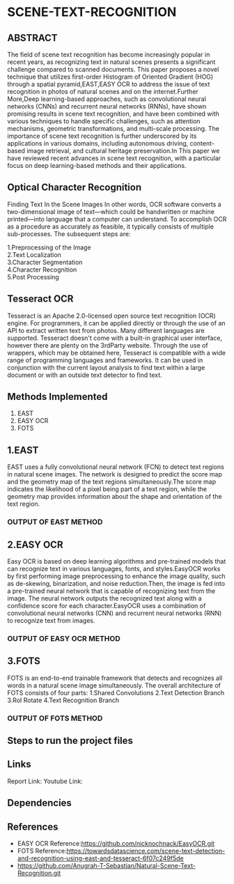 # SCENE-TEXT-RECOGNITION
## ABSTRACT
 The field of scene text recognition has become increasingly popular in recent years, as recognizing text in natural scenes presents a significant challenge compared to scanned documents. This paper proposes a novel technique that utilizes first-order Histogram of Oriented Gradient (HOG) through a spatial pyramid,EAST,EASY OCR to address the issue of text recognition in photos of natural scenes and on the internet.Further More,Deep learning-based approaches, such as convolutional neural networks (CNNs) and recurrent neural networks (RNNs), have shown promising results in scene text recognition, and have been combined with various techniques to handle specific challenges, such as attention mechanisms, geometric transformations, and multi-scale processing. The importance of scene text recognition is further underscored by its applications in various domains, including autonomous driving, content-based image retrieval, and cultural heritage preservation.In This paper we have reviewed recent advances in scene text recognition, with a particular focus on deep learning-based methods and their applications.
## Optical Character Recognition
Finding Text In the Scene Images
In other words, OCR software converts a two-dimensional image of text—which could be handwritten or machine printed—into language that a computer can understand. To accomplish OCR as a procedure as accurately as feasible, it typically consists of multiple sub-processes. The subsequent steps are:

1.Preprocessing of the Image  
2.Text Localization  
3.Character Segmentation  
4.Character Recognition  
5.Post Processing  

## Tesseract OCR
Tesseract is an Apache 2.0-licensed open source text recognition (OCR) engine. For programmers, it can be applied directly or through the use of an API to extract written text from photos. Many different languages are supported. Tesseract doesn't come with a built-in graphical user interface, however there are plenty on the 3rdParty website. Through the use of wrappers, which may be obtained here, Tesseract is compatible with a wide range of programming languages and frameworks. It can be used in conjunction with the current layout analysis to find text within a large document or with an outside text detector to find text.

## Methods Implemented
1. EAST
2. EASY OCR
3. FOTS

## 1.EAST
EAST uses a fully convolutional neural network (FCN) to detect text regions in natural scene images. The network is designed to predict the score map and the geometry map of the text regions simultaneously.The score map indicates the likelihood of a pixel being part of a text region, while the geometry map provides information about the shape and orientation of the text region.
### OUTPUT OF EAST METHOD
## 2.EASY OCR
Easy OCR is based on deep learning algorithms and pre-trained models that can recognize text in various languages, fonts, and styles.EasyOCR works by first performing image preprocessing to enhance the image quality, such as de-skewing, binarization, and noise reduction.Then, the image is fed into a pre-trained neural network that is capable of recognizing text from the image. The neural network outputs the recognized text along with a confidence score for each character.EasyOCR uses a combination of convolutional neural networks (CNN) and recurrent neural networks (RNN) to recognize text from images.
### OUTPUT OF EASY OCR METHOD
## 3.FOTS
FOTS is an end-to-end trainable framework that detects and recognizes all words in a natural scene image simultaneously. The overall architecture of FOTS consists of four parts:
1.Shared Convolutions
2.Text Detection Branch
3.RoI Rotate
4.Text Recognition Branch
### OUTPUT OF FOTS METHOD
## Steps to run the project files

## Links
Report Link:
Youtube Link:

## Dependencies

## References
- EASY OCR Reference:https://github.com/nicknochnack/EasyOCR.git
- FOTS Reference:https://towardsdatascience.com/scene-text-detection-and-recognition-using-east-and-tesseract-6f07c249f5de
- https://github.com/Anugrah-T-Sebastian/Natural-Scene-Text-Recognition.git
